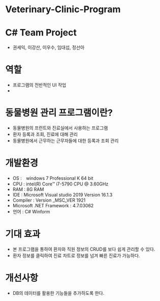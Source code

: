 # Veterinary-Clinic-Program

# C# Team Project
- 권세익, 이강산, 이우수, 임대섭, 정선아

# 역할
- 프로그램의 전반적인 UI 작업
- 

# 동물병원 관리 프로그램이란?
- 동물병원의 프런트와 진료실에서 사용하는 프로그램
- 환자 등록과 조회, 진료에 대해 관리
- 동물병원에서 근무하는 근무자들에 대한 등록과 조회 관리

# 개발환경
- OS :　windows 7 Professional K 64 bit
- CPU : intel(R) Core™ i7-5790 CPU @ 3.60GHz
- RAM : 8G RAM
- IDE : Microsoft Visual studio 2019 Version 16.1.3
- Compiler : Version _MSC_VER 1921
- Microsoft .NET Framework : 4.7.03062
- 언어 : C# Winform

# 기대 효과
- 본 프로그램을 통하여 환자와 직원 정보의 CRUD를 보다 쉽게 관리할 수 있다.
- 환자 정보를 클릭하여 진료 차트로 정보를 넘겨 빠른 진료가 가능하다.

# 개선사항
- DB의 데이터를 활용한 기능들을 추가하도록 한다.

